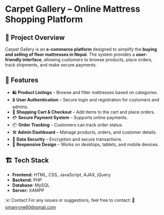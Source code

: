 # Carpet Gallery – Online Mattress Shopping Platform  

## 📌 Project Overview  
Carpet Gallery is an **e-commerce platform** designed to simplify the **buying and selling of floor mattresses in Nepal**. The system provides a **user-friendly interface**, allowing customers to browse products, place orders, track shipments, and make secure payments.  

## 🚀 Features  
- 🛍 **Product Listings** – Browse and filter mattresses based on categories.  
- 🔒 **User Authentication** – Secure login and registration for customers and admins.  
- 🛒 **Shopping Cart & Checkout** – Add items to the cart and place orders.  
- 💳 **Secure Payment System** – Supports online payments.  
- 📦 **Order Tracking** – Customers can track order status.  
- 🛠 **Admin Dashboard** – Manage products, orders, and customer details.  
- 🔐 **Data Security** – Encryption and secure transactions.  
- 📱 **Responsive Design** – Works on desktops, tablets, and mobile devices.  

## 🏗️ Tech Stack  
- **Frontend:** HTML, CSS, JavaScript, AJAX, jQuery  
- **Backend:** PHP  
- **Database:** MySQL  
- **Server:** XAMPP

✉️ Contact
For any issues or suggestions, feel free to contact:
📧 omanryne60@gmail.com
